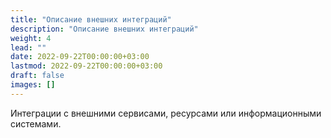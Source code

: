 ```yaml
---
title: "Описание внешних интеграций"
description: "Описание внешних интеграций"
weight: 4
lead: ""
date: 2022-09-22T00:00:00+03:00
lastmod: 2022-09-22T00:00:00+03:00
draft: false
images: []
---
```


Интеграции с внешними сервисами, ресурсами или информационными системами. 

